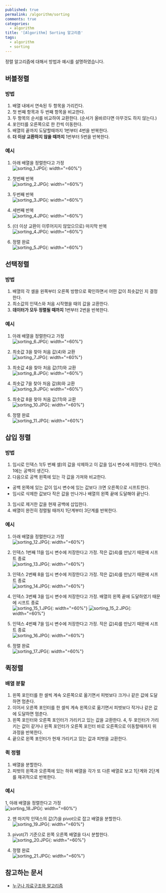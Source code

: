 ```yaml
---
published: true
permalink: /algorithm/sorting
comments: true
categories:
  - algorithm
title: '[Algorithm] Sorting 알고리즘'
tags:
  - algorithm
  - sorting
---
```

정렬 알고리즘에 대해서 방법과 예시를 설명하였습니다. 


## 버블정렬 
### 방법 
1. 배열 내에서 연속된 두 항목을 가리킨다. 
2. 첫 번째 항목과 두 번째 항목을 비교한다. 
3. 두 항목의 순서를 비교하여 교환한다. (순서가 올바르다면 아무것도 하지 않는다.)
4. 포인터를 오른쪽으로 한 칸씩 이동한다. 
5. 배열의 끝까지 도달할때까지 1번부터 4번을 반복한다. 
6. **더 이상 교환하지 않을 때까지** 1번부터 5번을 반복한다. 

### 예시 
1. 아래 배열을 정렬한다고 가정   
  ![sorting_1.JPG]({{site.baseurl}}/assets/images/algorithm/sorting_1.JPG){: width="=60%"}

2. 첫번째 반복   
  ![sorting_2.JPG]({{site.baseurl}}/assets/images/algorithm/sorting_2.JPG){: width="=60%"}

3. 두번째 반복   
  ![sorting_3.JPG]({{site.baseurl}}/assets/images/algorithm/sorting_3.JPG){: width="=60%"}

4. 세번째 반복  
  ![sorting_4.JPG]({{site.baseurl}}/assets/images/algorithm/sorting_4.JPG){: width="=60%"}

5. (더 이상 교환이 이루어지지 않았으므로) 마지막 반복    
  ![sorting_4.JPG]({{site.baseurl}}/assets/images/algorithm/sorting_4.JPG){: width="=60%"}

6. 정렬 완료  
  ![sorting_5.JPG]({{site.baseurl}}/assets/images/algorithm/sorting_5.JPG){: width="=60%"}


## 선택정렬
### 방법 
1. 배열의 각 셀을 왼쪽부터 오른쪽 방향으로 확인하면서 어떤 값이 최솟값인 지 결정한다. 
2. 최소값의 인덱스와 처음 시작했을 때의 값을 교환한다. 
3. **데이터가 모두 정렬될 때까지** 1번부터 2번을 반복한다.

### 예시 
1. 아래 배열을 정렬한다고 가정   
![sorting_6.JPG]({{site.baseurl}}/assets/images/algorithm/sorting_6.JPG){: width="=60%"}

2. 최솟값 3을 찾아 처음 값(4)와 교환   
![sorting_7.JPG]({{site.baseurl}}/assets/images/algorithm/sorting_7.JPG){: width="=60%"}

3. 최솟값 4을 찾아 처음 값(11)와 교환   
![sorting_8.JPG]({{site.baseurl}}/assets/images/algorithm/sorting_8.JPG){: width="=60%"}

4. 최솟값 7을 찾아 처음 값(8)와 교환   
![sorting_9.JPG]({{site.baseurl}}/assets/images/algorithm/sorting_9.JPG){: width="=60%"}

5. 최솟값 8을 찾아 처음 값(11)와 교환   
![sorting_10.JPG]({{site.baseurl}}/assets/images/algorithm/sorting_10.JPG){: width="=60%"}

6. 정렬 완료  
![sorting_11.JPG]({{site.baseurl}}/assets/images/algorithm/sorting_11.JPG){: width="=60%"}


## 삽입 정렬
### 방법 
1. 임시로 인덱스 1(두 번째 셀)의 값을 삭제하고 이 값을 임시 변수에 저장한다. 인덱스 1에는 공백이 생긴다.
2. 다음으로 공백 왼쪽에 있는 각 값을 가져와 비교한다. 
- 공백 왼쪽에 있는 값이 임시 변수에 있는 값보다 크면 오른쪽으로 시프트한다.
- 임시로 삭제한 값보다 작은 값을 만나거나 배열의 왼쪽 끝에 도달해야 끝난다. 
3. 임시로 제거한 값을 현재 공백에 삽입한다. 
4. 배열이 완전히 정렬될 때까지 1단계부터 3단계를 반복한다. 

### 예시 
1. 아래 배열을 정렬한다고 가정   
![sorting_12.JPG]({{site.baseurl}}/assets/images/algorithm/sorting_12.JPG){: width="=60%"}

2. 인덱스 1번째 11을 임시 변수에 저장한다고 가정. 작은 값(4)를 만났기 때문에 시프트 종료   
![sorting_13.JPG]({{site.baseurl}}/assets/images/algorithm/sorting_13.JPG){: width="=60%"}

3. 인덱스 2번째 8을 임시 변수에 저장한다고 가정. 작은 값(4)를 만났기 때문에 시프트 종료   
![sorting_14.JPG]({{site.baseurl}}/assets/images/algorithm/sorting_14.JPG){: width="=60%"}

4. 인덱스 3번째 3을 임시 변수에 저장한다고 가정. 배열의 왼쪽 끝에 도달하였기 때문에 시프트 종료   
![sorting_15_1.JPG]({{site.baseurl}}/assets/images/algorithm/sorting_15_1.JPG){: width="=60%"}
![sorting_15_2.JPG]({{site.baseurl}}/assets/images/algorithm/sorting_15_2.JPG){: width="=60%"}

5. 인덱스 4번째 7을 임시 변수에 저장한다고 가정. 작은 값(4)를 만났기 때문에 시프트 종료   
![sorting_16.JPG]({{site.baseurl}}/assets/images/algorithm/sorting_16.JPG){: width="=60%"}

6. 정렬 완료  
![sorting_17.JPG]({{site.baseurl}}/assets/images/algorithm/sorting_17.JPG){: width="=60%"}


## 퀵정렬 
### 배열 분할 
1. 왼쪽 포인터를 한 셀씩 계속 오른쪽으로 옮기면서 피벗보다 크거나 같은 값에 도달하면 멈춘다. 
2. 이어서 오른쪽 포인터를 한 셀씩 계속 왼쪽으로 옮기면서 피벗보다 작거나 같은 값에 도달하면 멈춘다. 
3. 왼쪽 포인터와 오른쪽 포인터가 가리키고 있는 값을 교환한다. 
4, 두 포인터가 가리키는 값이 같거나 왼쪽 포인터가 오른쪽 포인터 바로 오른쪽으로 이동할때까지 위 과정을 반복한다. 
5. 끝으로 왼쪽 포인터가 현재 가리키고 있는 값과 피벗을 교환한다. 

### 퀵 정렬
1. 배열을 분할한다. 
2. 피벗의 왼쪽과 오른쪽에 있는 하위 배열을 각가 또 다른 배열로 보고 1단계와 2단계를 재귀적으로 반복한다. 

### 예시 
1, 아래 배열을 정렬한다고 가정  
![sorting_18.JPG]({{site.baseurl}}/assets/images/algorithm/sorting_18.JPG){: width="=60%"}

2. 맨 마지막 인덱스의 값(7)을 pivot으로 잡고 배열을 분할한다.  
![sorting_19.JPG]({{site.baseurl}}/assets/images/algorithm/sorting_19.JPG){: width="=60%"}

3. pivot(7) 기준으로 왼쪽 오른쪽 배열을 다시 분할한다.   
![sorting_20.JPG]({{site.baseurl}}/assets/images/algorithm/sorting_20.JPG){: width="=60%"}

4. 정렬 완료   
![sorting_21.JPG]({{site.baseurl}}/assets/images/algorithm/sorting_21.JPG){: width="=60%"}





## 참고하는 문서   
- [누구나 자료구조와 알고리즘](https://kyobobook.co.kr/product/detailViewKor.laf?mallGb=KOR&ejkGb=KOR&barcode=9791160505061&orderClick=JAj)